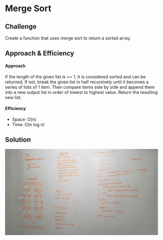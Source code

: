 # Merge Sort


## Challenge
Create a function that uses merge sort to return a sorted array.

## Approach & Efficiency
#### Approach
If the length of the given list is >= 1, it is considered sorted and can be returned. If not, break the given list in half recursively until it becomes a series of lists of 1 item. Then compare items side by side and append them into a new output list in order of lowest to highest value. Return the resulting new list.

#### Efficiency
- Space: O(n)
- Time: O(n log n)

## Solution
![merge_sort](https://github.com/EvyHaan/data-structures-and-algorithms/blob/master/code-challenges/python401/merge_sort/assets/merge_sort.jpg)
